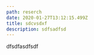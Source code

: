 ```yaml
---
path: reserch
date: 2020-01-27T13:12:15.499Z
title: sdcvsdxf
description: sdfsadfsd
---
```

dfsdfasdfsdf
